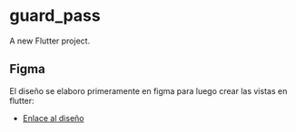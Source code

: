 # guard_pass

A new Flutter project.

## Figma

El diseño se elaboro primeramente en figma para luego crear las vistas en flutter:

- [Enlace al diseño](https://www.figma.com/file/a1DF5w0XaTtBWpOeCPBeB7/GuardPass?node-id=123%3A3&t=WKUZ27NQbyNx7pX5-1)


